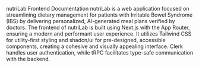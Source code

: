nutriLab Frontend Documentation
nutriLab is a web application focused on streamlining dietary management for patients with Irritable Bowel Syndrome (IBS) by delivering personalized, AI-generated meal plans verified by doctors. The frontend of nutriLab is built using Next.js with the App Router, ensuring a modern and performant user experience. It utilizes Tailwind CSS for utility-first styling and shadcn/ui for pre-designed, accessible components, creating a cohesive and visually appealing interface. Clerk handles user authentication, while tRPC facilitates type-safe communication with the backend.